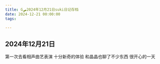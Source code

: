 ```yaml
---
title: G🛹2024年12月21日suki日记存档
date: 2024-12-21 00:00:00
tags:

---
```


## 2024年12月21日

第一次去看相声曲艺表演
十分新奇的体验
和晶晶也聊了不少东西
很开心的一天
